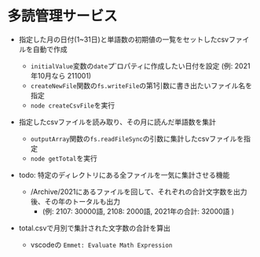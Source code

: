 # 多読管理サービス
  - 指定した月の日付(1~31日)と単語数の初期値の一覧をセットしたcsvファイルを自動で作成
    - `initialValue`変数の`date`プ`ロパティに作成したい日付を設定 (例: 2021年10月なら 211001)
    - `createNewFile`関数の`fs.writeFile`の第1引数に書き出たいファイル名を指定
    - `node createCsvFile`を実行
  - 指定したcsvファイルを読み取り、その月に読んだ単語数を集計
    - `outputArray`関数の`fs.readFileSync`の引数に集計したcsvファイルを指定
    - `node getTotal`を実行

  - todo: 特定のディレクトリにある全ファイルを一気に集計させる機能
    - /Archive/2021にあるファイルを回して、それぞれの合計文字数を出力後、その年のトータルも出力
      - (例: 2107: 30000語, 2108: 2000語, 2021年の合計: 32000語 )

  - total.csvで月別で集計された文字数の合計を算出
    - vscodeの `Emmet: Evaluate Math Expression`
